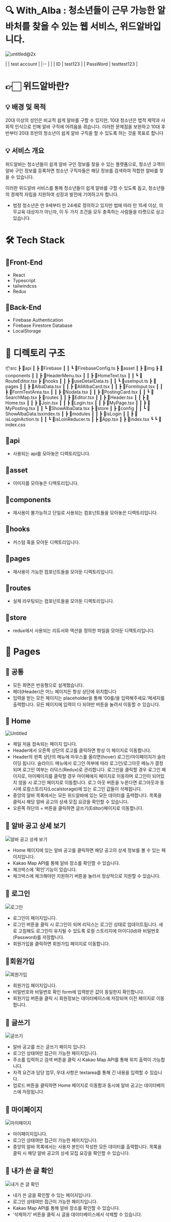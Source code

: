 # 🔍 With_Alba : 청소년들이 근무 가능한 알바처를 찾을 수 있는 웹 서비스, 위드알바입니다.

![untitled@2x](https://github.com/Minminjamin/with-alba/assets/122540708/7cbc321d-05ff-428f-966e-75ef70b511bb)

| | test account |
|-- | |
| ID | test123 |
| PassWord | testtest123 |

# 👉🏻 위드알바란?

## 💡 **배경 및 목적**

20대 이상의 성인은 비교적 쉽게 알바를 구할 수 있지만, 10대 청소년은 법적 제약과 사회적 인식으로 인해 알바 구직에 어려움을 겪습니다. 이러한 문제점을 보완하고 10대 후반부터 20대 초반의 청소년이 쉽게 알바 구직을 할 수 있도록 하는 것을 목표로 합니다

## 💡 **서비스 개요**

위드알바는 청소년들이 쉽게 알바 구인 정보를 찾을 수 있는 플랫폼으로, 청소년 고객이 알바 구인 정보를 등록하면 청소년 구직자들은 해당 정보를 검색하여 적합한 알바를 찾을 수 있습니다.

이러한 위드알바 서비스를 통해 청소년들이 쉽게 알바를 구할 수 있도록 돕고, 청소년들의 경제적 자립을 지원하여 성장과 발전에 기여하고자 합니다.

- 법정 청소년은 만 9세부터 만 24세로 정의하고 있지만 법에 따라 만 15세 이상, 의무교육 대상자가 아닌자, 이 두 가지 조건을 모두 충족하는 사람들을 타켓으로 삼고 있습니다.

# 🛠️ Tech Stack

## 🔨Front-End

- React
- Typescript
- tailwindcss
- Redux

## 🔨Back-End

- Firebase Authentication
- Firebase Firestore Database
- LocalStorage

# 📂 디렉토리 구조

📦src
┣ 📂api
┃ ┣ 📂Firebase
┃ ┃ ┗ 📜FirebaseConfig.ts
┣ 📂asset
┃ ┣ 📂img
┣ 📂conponents
┃ ┃ ┣ 📜HeaderMenu.tsx
┃ ┃ ┣ 📜HomeText.tsx
┃ ┃ ┗ 📜RouteEditor.tsx
┣ 📂hooks
┃ ┃ ┣ 📜useDetailData.ts
┃ ┃ ┗ 📜useInput.ts
┣ 📂pages
┃ ┃ ┣ 📜AlbaData.tsx
┃ ┃ ┣ 📜AllAlbaCard.tsx
┃ ┃ ┣ 📜FormInput.tsx
┃ ┃ ┣ 📜FormTextArea.tsx
┃ ┃ ┣ 📜Nodata.tsx
┃ ┃ ┣ 📜PostingCard.tsx
┃ ┃ ┗ 📜SearchMap.tsx
┣ 📂routes
┃ ┃ ┣ 📜Editor.tsx
┃ ┃ ┣ 📜Header.tsx
┃ ┃ ┣ 📜Home.tsx
┃ ┃ ┣ 📜Join.tsx
┃ ┃ ┣ 📜Login.tsx
┃ ┃ ┣ 📜MyPage.tsx
┃ ┃ ┣ 📜MyPosting.tsx
┃ ┃ ┗ 📜ShowAlbaData.tsx
┣ 📂store
┃ ┣ 📂config
┃ ┃ ┗ 📜ShowAlbaData.tsxindex.ts
┃ ┣ 📂modules
┃ ┃ ┣ 📜isLogin
┃ ┃ ┣ 📜isLoginAction.ts
┃ ┃ ┗ 📜isLoinReducer.ts
┃ ┣ 📜App.tsx
┃ ┣ 📜index.tsx
┗ ┗ 📜index.css

## 📂api

- 사용되는 api를 모아놓은 디렉토리입니다.

## 📂asset

- 이미지를 모아놓은 디렉토리입니다.

## 📂components

- 재사용이 불가능하고 단일로 사용되는 컴포넌트들을 모아놓은 디렉토리입니다.

## 📂hooks

- 커스텀 훅을 모아둔 디렉토리입니다.

## 📂pages

- 재사용이 가능한 컴포넌트들을 모아둔 디렉토리입니다.

## 📂routes

- 실제 라우팅되는 컴포넌트들을 모아둔 디렉토리입니다.

## 📂store

- redux에서 사용되는 리듀서와 액션을 정의한 파일을 모아둔 디렉토리입니다.

# 📄 Pages

## 📄 공통

- 모든 화면은 반응형으로 설계했습니다.
- 헤더(Header)은 어느 페이지든 항상 상단에 위치합니다
- 입력을 받는 모든 페이지는 placeholder을 통해 ‘00를/을 입력해주세요.’메세지를 출력합니다. 모든 페이지에 입력이 다 되야만 버튼을 눌려서 이동할 수 있습니다.

## 📄 Home

![Untitled](https://s3-us-west-2.amazonaws.com/secure.notion-static.com/5b8d0afe-e5b6-4aa2-be3a-0d6c75b52389/Untitled.png)

- 제일 처음 접속되는 페이지 입니다.
- Header에서 오른쪽 상단의 로고를 클릭하면 항상 이 페이지로 이동합니다.
- Header의 왼쪽 상단의 메뉴에 마우스를 올리면(hover) 로그인/마이페이지가 슬라이딩 됩니다. 슬라이드 메뉴에서 로그인 여부에 따라 로그인/로그아웃 메뉴가 결정되며 로그인 여부는 리덕스(Redux)로 관리합니다. 로그인을 클릭할 경우 로그인 페이지로, 마이페이지를 클릭할 경우 마이페에지 페이지로 이동하며 로그인이 되어있지 않을 시 로그인 페이지로 이동합니다. 로그 아웃 버튼을 누른다면 로그아웃과 동시에 로컬스토리지(Localstorage)에 있는 로그인 값들이 삭제됩니다.
- 중앙의 알바 목록에서는 모든 위드알바에 있는 모든 데이터를 출력합니다. 목록을 클릭시 해당 알바 공고의 상세 모집 요강을 확인할 수 있습니다.
- 오른쪽 하단의 + 버튼을 클릭하면 글쓰기(Editor)페이지로 이동합니다.

## 📄 알바 공고 상세 보기

![알바 공고 상세 보기](https://github.com/Minminjamin/with-alba/assets/122540708/a7dc97d5-9279-4e7d-b4ec-781139fe6bb5)

- Home 페이지에 있는 알바 공고를 클릭하면 해당 공고의 상세 정보를 볼 수 있는 페이지입니다.
- Kakao Map API를 통해 알바 장소를 확인할 수 있습니다.
- 체크박스에 ‘확인’기능이 있습니다.
- 체크박스에 체크해야만 지원하기 버튼을 눌러서 정상적으로 지원할 수 있습니다.

## 📄 로그인

![로그인](https://github.com/Minminjamin/with-alba/assets/122540708/74b58c3a-f1a9-4606-bcf4-8e3e18f9038e)

- 로그인이 페이지입니다.
- 로그인 버튼을 클릭 시 로그인이 되며 리덕스는 로그인 상태로 업데이트됩니다. 새로 고침해도 로그인이 유지될 수 있도록 로컬 스토리지에 아이디(Id)와 비밀번호(Password)를 저장합니다.
- 회원가입을 클릭하면 회원가입 페이지로 이동합니다.

## 📄회원가입

![회원가입](https://github.com/Minminjamin/with-alba/assets/122540708/6bb7689b-1070-4673-8af7-0f297b7c20a6)

- 회원가입 페이지입니다.
- 비밀번호와 비밀번호 확인 form에 입력받은 값이 동일한지 확인합니다.
- 회원가입 버튼을 클릭 시 회원정보는 데이터베이스에 저장되며 이전 페이지로 이동합니다.

## 📄 글쓰기

![글쓰기](https://github.com/Minminjamin/with-alba/assets/122540708/728c0b78-17d6-435b-bd5a-ecf99015ed65)

- 알바 공고를 쓰는 글쓰기 페이지 입니다.
- 로그인 상태여만 접근이 가능한 페이지입니다.
- 주소를 입력하고 검색 버튼을 클릭 시 Kakao Map API를 통해 위치 출력이 가능합니다.
- 자격 요건과 담당 업무, 우대 사항은 textarea를 통해 긴 내용을 입력할 수 있습니다.
- 업로드 버튼을 클릭하면 Home 페이지로 이동함과 동시에 알바 공고는 데이터베이스에 저장됩니다.

## 📄 마이페이지

![마이페이지](https://github.com/Minminjamin/with-alba/assets/122540708/b2b47278-0e47-48ad-aff2-c61b88a9834e)

- 마이페이지입니다.
- 로그인 상태여만 접근이 가능한 페이지입니다.
- 중앙의 알바 목록에서는 사용자 본인이 작성한 모든 데이터를 출력합니다. 목록을 클릭 시 해당 알바 공고의 상세 모집 요강을 확인할 수 있습니다.

## 📄 내가 쓴 글 확인

![내가 쓴 글 확인](https://github.com/Minminjamin/with-alba/assets/122540708/732a5891-d8a0-49a9-b6fa-d89316658291)

- 내가 쓴 글을 확인할 수 있는 페이지입니다.
- 로그인 상태여만 접근이 가능한 페이지입니다.
- Kakao Map API를 통해 알바 장소를 확인할 수 있습니다.
- ‘삭제하기’ 버튼을 클릭 시 글을 데이터베이스에서 삭제할 수 있습니다.

